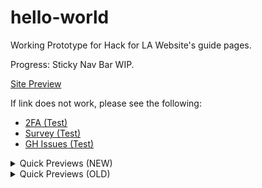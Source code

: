 # hello-world

Working Prototype for Hack for LA Website's guide pages.

Progress: Sticky Nav Bar WIP.

[Site Preview](https://alyssabenipayo.github.io/hello-world/)

If link does not work, please see the following:

- [2FA (Test)](https://alyssabenipayo.github.io/hello-world/2FA)
- [Survey (Test)](https://alyssabenipayo.github.io/hello-world/survey)
- [GH Issues (Test)](https://alyssabenipayo.github.io/hello-world/github-issues)

<details><summary>Quick Previews (NEW)</summary>
  
[Coming Soon...]

</details>


<details><summary>Quick Previews (OLD)</summary>
  
![image](https://user-images.githubusercontent.com/38295612/111595873-d17f9200-8789-11eb-83a8-801310e2d313.png)
![image](https://user-images.githubusercontent.com/38295612/111595921-d8a6a000-8789-11eb-8c08-f9801da39fb8.png)
![image](https://user-images.githubusercontent.com/38295612/111595947-e1977180-8789-11eb-8d64-4a3b716affd8.png)

</details>
